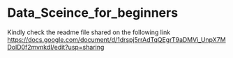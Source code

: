 # Data_Sceince_for_beginners

Kindly check the readme file shared on the following link https://docs.google.com/document/d/1drspj5rrAdTqQEgrT9aDMVi_UnpX7MDolD0f2mvnkdI/edit?usp=sharing
